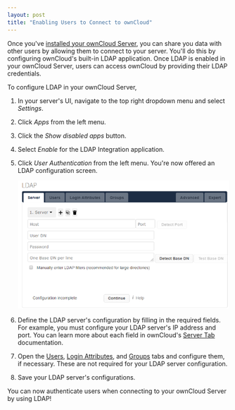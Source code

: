 ```yaml
---
layout: post
title: "Enabling Users to Connect to ownCloud"
---
```


Once you've
[installed your ownCloud Server](./01-installing-an-owncloud-server.md), you can
share you data with other users by allowing them to connect to your server.
You'll do this by configuring ownCloud's built-in LDAP application. Once LDAP is
enabled in your ownCloud Server, users can access ownCloud by providing their
LDAP credentials. 

To configure LDAP in your ownCloud Server,

1.  In your server's UI, navigate to the top right dropdown menu and select
    *Settings*.

2.  Click *Apps* from the left menu.

3.  Click the *Show disabled apps* button.

4.  Select *Enable* for the LDAP Integration application.

5.  Click *User Authentication* from the left menu. You're now offered an LDAP
    configuration screen.

    ![](../../images/ldap-configuration.png)

6.  Define the LDAP server's configuration by filling in the required fields.
    For example, you must configure your LDAP server's IP address and port. You
    can learn more about each field in ownCloud's
    [Server Tab](https://doc.owncloud.com/server/admin_manual/configuration/user/user_auth_ldap.html#server-tab)
    documentation.

7.  Open the [Users](https://doc.owncloud.com/server/admin_manual/configuration/user/user_auth_ldap.html#user-filter),
    [Login Attributes](https://doc.owncloud.com/server/admin_manual/configuration/user/user_auth_ldap.html#login-filter),
    and [Groups](https://doc.owncloud.com/server/admin_manual/configuration/user/user_auth_ldap.html#group-filter)
    tabs and configure them, if necessary. These are not required for your LDAP
    server configuration.

8.  Save your LDAP server's configurations.

You can now authenticate users when connecting to your ownCloud Server by using
LDAP!